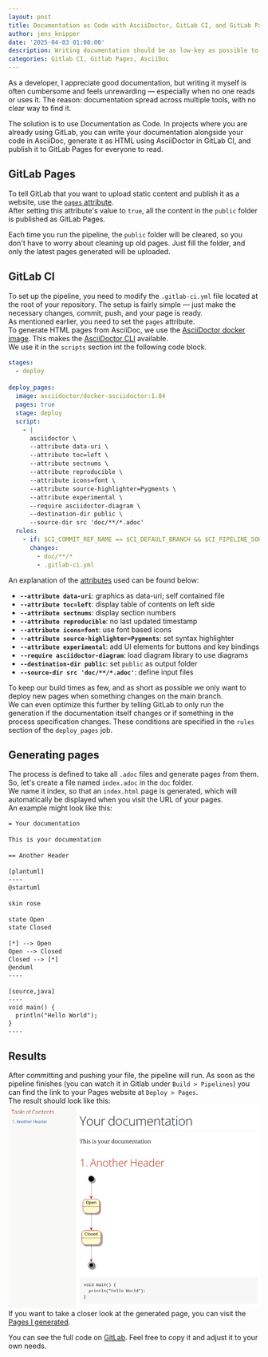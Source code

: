 ```yaml
---
layout: post
title: Documentation as Code with AsciiDoctor, GitLab CI, and GitLab Pages
author: jens_knipper
date: '2025-04-03 01:00:00'
description: Writing documentation should be as low-key as possible to remove the pain from the process. One way to achieve this is through Documentation as Code. Setting it up and configuring it may take some time, but once it's done, you can focus on creating the content itself.
categories: Gitlab CI, Gitlab Pages, AsciiDoc
---
```

As a developer, I appreciate good documentation, but writing it myself is often cumbersome and feels unrewarding — especially when no one reads or uses it. The reason: documentation spread across multiple tools, with no clear way to find it.

The solution is to use Documentation as Code. In projects where you are already using GitLab, you can write your documentation alongside your code in AsciiDoc, generate it as HTML using AsciiDoctor in GitLab CI, and publish it to GitLab Pages for everyone to read.

## GitLab Pages

To tell GitLab that you want to upload static content and publish it as a website, use the [`pages` attribute](https://docs.gitlab.com/ci/yaml/#pages).  
After setting this attribute's value to `true`, all the content in the `public` folder is published as GitLab Pages.

Each time you run the pipeline, the `public` folder will be cleared, so you don't have to worry about cleaning up old pages. Just fill the folder, and only the latest pages generated will be uploaded.

## GitLab CI

To set up the pipeline, you need to modify the `.gitlab-ci.yml` file located at the root of your repository. The setup is fairly simple — just make the necessary changes, commit, push, and your page is ready.  
As mentioned earlier, you need to set the `pages` attribute.  
To generate HTML pages from AsciiDoc, we use the [AsciiDoctor docker image](https://github.com/asciidoctor/docker-asciidoctor). This makes the [AsciiDoctor CLI](https://docs.asciidoctor.org/asciidoctor/latest/cli/man1/asciidoctor/) available.  
We use it in the `scripts` section int the following code block.

```yaml
stages:
  - deploy

deploy_pages:
  image: asciidoctor/docker-asciidoctor:1.84
  pages: true
  stage: deploy
  script:
    - |
      asciidoctor \
      --attribute data-uri \
      --attribute toc=left \
      --attribute sectnums \
      --attribute reproducible \
      --attribute icons=font \
      --attribute source-highlighter=Pygments \
      --attribute experimental \
      --require asciidoctor-diagram \
      --destination-dir public \
      --source-dir src 'doc/**/*.adoc'
  rules:
    - if: $CI_COMMIT_REF_NAME == $CI_DEFAULT_BRANCH && $CI_PIPELINE_SOURCE != "merge_request_event"
      changes:
        - doc/**/*
        - .gitlab-ci.yml
```

An explanation of the [attributes](https://docs.asciidoctor.org/asciidoc/latest/attributes/document-attributes-ref/) used can be found below:
* **`--attribute data-uri`**: graphics as data-uri; self contained file
* **`--attribute toc=left`**: display table of contents on left side
* **`--attribute sectnums`**: display section numbers
* **`--attribute reproducible`**: no last updated timestamp
* **`--attribute icons=font`**: use font based icons
* **`--attribute source-highlighter=Pygments`**: set syntax highlighter
* **`--attribute experimental`**: add UI elements for buttons and key bindings
* **`--require asciidoctor-diagram`**: load diagram library to use diagrams
* **`--destination-dir public`**: set `public` as output folder
* **`--source-dir src 'doc/**/*.adoc'`**: define input files

To keep our build times as few, and as short as possible we only want to deploy new pages when something changes on the main branch.  
We can even optimize this further by telling GitLab to only run the generation if the documentation itself changes or if something in the process specification changes.
These conditions are specified in the `rules` section of the `deploy_pages` job.

## Generating pages

The process is defined to take all `.adoc` files and generate pages from them. So, let's create a file named `index.adoc` in the `doc` folder.  
We name it index, so that an `index.html` page is generated, which will automatically be displayed when you visit the URL of your pages.  
An example might look like this:

```asciidoc
= Your documentation

This is your documentation

== Another Header

[plantuml]
----
@startuml

skin rose

state Open
state Closed

[*] --> Open
Open --> Closed
Closed --> [*]
@enduml
----

[source,java]
----
void main() {
  println("Hello World");
}
----
```

## Results

After committing and pushing your file, the pipeline will run. As soon as the pipeline finishes (you can watch it in Gitlab under `Build > Pipelines`) you can find the link to your Pages website at `Deploy > Pages`.  
The result should look like this:
![Generation Results](/assets/img/gitlab-asciidoc-documentation-as-code-result.png)
If you want to take a closer look at the generated page, you can visit the [Pages I generated](https://gitlab-asciidoc-documentation-as-code-352c33.gitlab.io/).

You can see the full code on [GitLab](https://gitlab.com/jensknipper/gitlab-asciidoc-documentation-as-code). Feel free to copy it and adjust it to your own needs.